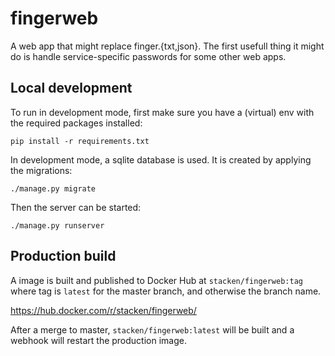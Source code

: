 # fingerweb

A web app that might replace finger.{txt,json}.
The first usefull thing it might do is handle service-specific passwords
for some other web apps.

## Local development

To run in development mode, first make sure you have a (virtual) env with
the required packages installed:

```
pip install -r requirements.txt
```

In development mode, a sqlite database is used.  It is created by applying
the migrations:

```
./manage.py migrate
```

Then the server can be started:

```
./manage.py runserver
```

## Production build

A image is built and published to Docker Hub at `stacken/fingerweb:tag` where
tag is `latest` for the master branch, and otherwise the branch name.

https://hub.docker.com/r/stacken/fingerweb/

After a merge to master, `stacken/fingerweb:latest` will be built and a webhook
will restart the production image.
